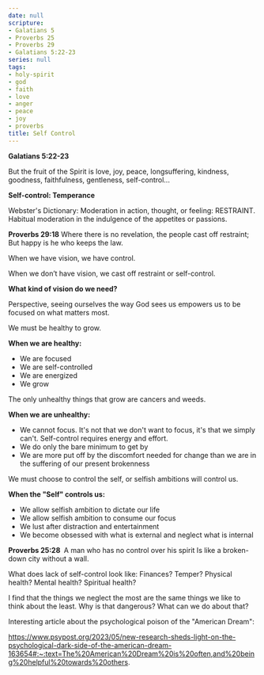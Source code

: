 ```yaml
---
date: null
scripture:
- Galatians 5
- Proverbs 25
- Proverbs 29
- Galatians 5:22-23
series: null
tags:
- holy-spirit
- god
- faith
- love
- anger
- peace
- joy
- proverbs
title: Self Control
---
```



**Galatians 5:22-23**

But the fruit of the Spirit is love, joy, peace, longsuffering, kindness, goodness, faithfulness, gentleness, self-control...

**Self-control: Temperance**

Webster's Dictionary: Moderation in action, thought, or feeling: RESTRAINT. Habitual moderation in the indulgence of the appetites or passions.

**Proverbs 29:18**
Where there is no revelation, the people cast off restraint;
But happy is he who keeps the law.

When we have vision, we have control.

When we don’t have vision, we cast off restraint or self-control.

**What kind of vision do we need?**

Perspective, seeing ourselves the way God sees us empowers us to be focused on what matters most.

We must be healthy to grow.

**When we are healthy:**

- We are focused
- We are self-controlled
- We are energized
- We grow

The only unhealthy things that grow are cancers and weeds.

**When we are unhealthy:**

- We cannot focus. It's not that we don't want to focus, it's that we simply can't. Self-control requires energy and effort.
- We do only the bare minimum to get by
- We are more put off by the discomfort needed for change than we are in the suffering of our present brokenness

We must choose to control the self, or selfish ambitions will control us.

**When the "Self" controls us:**

- We allow selfish ambition to dictate our life
- We allow selfish ambition to consume our focus
- We lust after distraction and entertainment
- We become obsessed with what is external and neglect what is internal

**‭Proverbs 25‬:‭28‬ ‭**
A man who has no control over his spirit Is like a broken-down city without a wall.

What does lack of self-control look like:
Finances?
Temper?
Physical health?
Mental health?
Spiritual health?

I find that the things we neglect the most are the same things we like to think about the least. Why is that dangerous? What can we do about that?

Interesting article about the psychological poison of the "American Dream":

https://www.psypost.org/2023/05/new-research-sheds-light-on-the-psychological-dark-side-of-the-american-dream-163654#:~:text=The%20American%20Dream%20is%20often,and%20being%20helpful%20towards%20others.